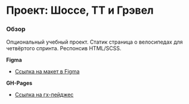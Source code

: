 # Проект: Шоссе, ТТ и Грэвел

### Обзор

Опциональный учебный проект. Статик страница о велосипедах для четвёртого спринта. Респонсив HTML/SCSS.

**Figma**

* [Ссылка на макет в Figma](https://www.figma.com/file/G3UWFlQmNtNs67751YiDH2/Month-of-Landings_external-link?node-id=0%3A1)

**GH-Pages**

* [Ссылка на гх-пейджес](https://p298vytp0waer9hgq0n.github.io/bikes/)
